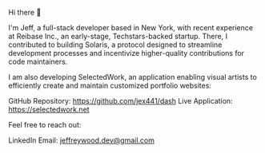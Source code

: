 Hi there 👋

I'm Jeff, a full-stack developer based in New York, with recent experience at Reibase Inc., an early-stage, Techstars-backed startup. There, I contributed to building Solaris, a protocol designed to streamline development processes and incentivize higher-quality contributions for code maintainers.

I am also developing SelectedWork, an application enabling visual artists to efficiently create and maintain customized portfolio websites:

GitHub Repository: https://github.com/jex441/dash
Live Application: https://selectedwork.net

Feel free to reach out:

LinkedIn
Email: jeffreywood.dev@gmail.com
